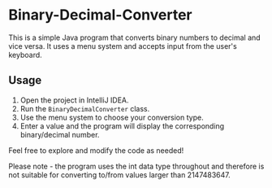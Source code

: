 # Binary-Decimal-Converter

This is a simple Java program that converts binary numbers to decimal and vice versa. It uses a menu system and accepts input from the user's keyboard.

## Usage
1. Open the project in IntelliJ IDEA.
2. Run the `BinaryDecimalConverter` class.
3. Use the menu system to choose your conversion type.
4. Enter a value and the program will display the corresponding binary/decimal number.

Feel free to explore and modify the code as needed!

Please note - the program uses the int data type throughout and therefore is not suitable for converting to/from values larger than 2147483647.